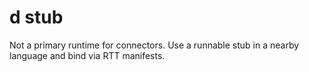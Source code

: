 # d stub
Not a primary runtime for connectors. Use a runnable stub in a nearby language and bind via RTT manifests.